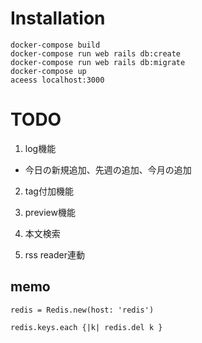 # Installation

````
docker-compose build
docker-compose run web rails db:create
docker-compose run web rails db:migrate
docker-compose up
aceess localhost:3000
````


# TODO

1. log機能

* 今日の新規追加、先週の追加、今月の追加

2. tag付加機能

3. preview機能

4. 本文検索

5. rss reader連動

## memo

````
redis = Redis.new(host: 'redis')

redis.keys.each {|k| redis.del k }
````
